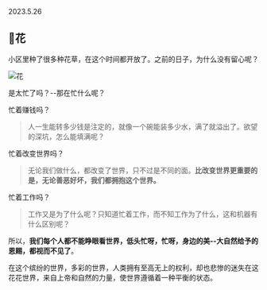2023.5.26

## 💐花

小区里种了很多种花草，在这个时间都开放了。之前的日子，为什么没有留心呢？

![花](https://honbaa.newzhang.top/image/yuan-li-de-hua.jpeg)	

是太忙了吗？--那在忙什么呢？

忙着赚钱吗？

> 人一生能转多少钱是注定的，就像一个碗能装多少水，满了就溢出了。欲望的深坑，怎么能填满呢？

忙着改变世界吗？

> 无论我们做什么，都改变了世界，只不过是不同的面。**比改变世界更重要的是，无论善恶好坏，我们都拥抱这个世界。**


忙着工作吗？

> 工作又是为了什么呢？只知道忙着工作，而不知工作为了什么，这和机器有什么区别呢？

所以，**我们每个人都不能睁眼看世界，低头忙呀，忙呀，身边的美--大自然给予的恩赐，都视而不见了**。


在这个缤纷的世界，多彩的世界，人类拥有至高无上的权利，却也悲惨的迷失在这花花世界，来自上帝和自然的力量，使世界遵循着一种平衡的状态。

